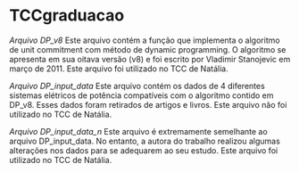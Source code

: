 # TCCgraduacao

*Arquivo DP_v8*
Este arquivo contém a função que implementa o algoritmo de unit commitment com método de dynamic programming. O algoritmo se apresenta em sua oitava versão (v8) e foi escrito por Vladimir Stanojevic em março de 2011. Este arquivo foi utilizado no TCC de Natália.

*Arquivo DP_input_data*
Este arquivo contém os dados de 4 diferentes sistemas elétricos de potência compatíveis com o algoritmo contido em DP_v8. Esses dados foram retirados de artigos e livros. Este arquivo não foi utilizado no TCC de Natália.

*Arquivo DP_input_data_n*
Este arquivo é extremamente semelhante ao arquivo DP_input_data. No entanto, a autora do trabalho realizou algumas alterações nos dados para se adequarem ao seu estudo. Este arquivo foi utilizado no TCC de Natália.
